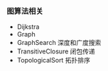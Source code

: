 ###  图算法相关

+ Dijkstra 
+ Graph
+ GraphSearch  深度和广度搜索
+ TransitiveClosure 闭包传递
+ TopologicalSort  拓扑排序